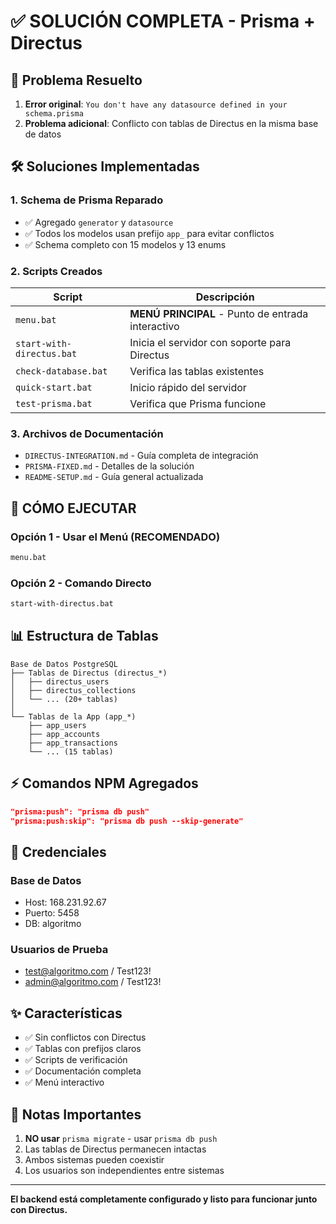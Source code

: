 # ✅ SOLUCIÓN COMPLETA - Prisma + Directus

## 🎯 Problema Resuelto

1. **Error original**: `You don't have any datasource defined in your schema.prisma`
2. **Problema adicional**: Conflicto con tablas de Directus en la misma base de datos

## 🛠️ Soluciones Implementadas

### 1. Schema de Prisma Reparado
- ✅ Agregado `generator` y `datasource`
- ✅ Todos los modelos usan prefijo `app_` para evitar conflictos
- ✅ Schema completo con 15 modelos y 13 enums

### 2. Scripts Creados

| Script | Descripción |
|--------|-------------|
| `menu.bat` | **MENÚ PRINCIPAL** - Punto de entrada interactivo |
| `start-with-directus.bat` | Inicia el servidor con soporte para Directus |
| `check-database.bat` | Verifica las tablas existentes |
| `quick-start.bat` | Inicio rápido del servidor |
| `test-prisma.bat` | Verifica que Prisma funcione |

### 3. Archivos de Documentación
- `DIRECTUS-INTEGRATION.md` - Guía completa de integración
- `PRISMA-FIXED.md` - Detalles de la solución
- `README-SETUP.md` - Guía general actualizada

## 🚀 CÓMO EJECUTAR

### Opción 1 - Usar el Menú (RECOMENDADO)
```bash
menu.bat
```

### Opción 2 - Comando Directo
```bash
start-with-directus.bat
```

## 📊 Estructura de Tablas

```
Base de Datos PostgreSQL
├── Tablas de Directus (directus_*)
│   ├── directus_users
│   ├── directus_collections
│   └── ... (20+ tablas)
│
└── Tablas de la App (app_*)
    ├── app_users
    ├── app_accounts
    ├── app_transactions
    └── ... (15 tablas)
```

## ⚡ Comandos NPM Agregados

```json
"prisma:push": "prisma db push"
"prisma:push:skip": "prisma db push --skip-generate"
```

## 🔐 Credenciales

### Base de Datos
- Host: 168.231.92.67
- Puerto: 5458
- DB: algoritmo

### Usuarios de Prueba
- test@algoritmo.com / Test123!
- admin@algoritmo.com / Test123!

## ✨ Características

- ✅ Sin conflictos con Directus
- ✅ Tablas con prefijos claros
- ✅ Scripts de verificación
- ✅ Documentación completa
- ✅ Menú interactivo

## 📝 Notas Importantes

1. **NO usar** `prisma migrate` - usar `prisma db push`
2. Las tablas de Directus permanecen intactas
3. Ambos sistemas pueden coexistir
4. Los usuarios son independientes entre sistemas

---
**El backend está completamente configurado y listo para funcionar junto con Directus.**
